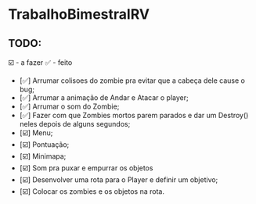 # TrabalhoBimestralRV

## TODO:
️️☑️ - a fazer
✅ - feito

- [✅] Arrumar colisoes do zombie pra evitar que a cabeça dele cause o bug;
- [✅] Arrumar a animação de Andar e Atacar o player;
- [✅] Arrumar o som do Zombie;
- [✅] Fazer com que Zombies mortos parem parados e dar um Destroy() neles depois de alguns segundos;
- [☑️] Menu;
- [☑️] Pontuação;
- [☑️] Minimapa;
- [☑️] Som pra puxar e empurrar os objetos
- [☑️] Desenvolver uma rota para o Player e definir um objetivo;
- [☑️] Colocar os zombies e os objetos na rota.
